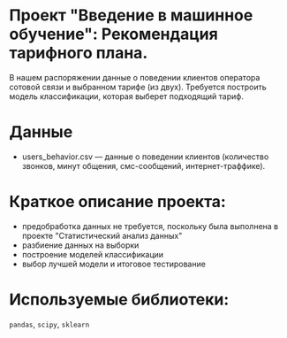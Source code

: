 # Проект "Введение в машинное обучение": Рекомендация тарифного плана.
В нашем распоряжении данные о поведении клиентов оператора сотовой связи и выбранном тарифе (из двух). Требуется построить модель классификации, которая выберет подходящий тариф.
# Данные
   - users_behavior.csv — данные о поведении клиентов (количество звонков, минут общения, смс-сообщений, интернет-траффике).
# Краткое описание проекта:
- предобработка данных не требуется, поскольку была выполнена в проекте "Статистический анализ данных"
- разбиение данных на выборки
- построение моделей классификации
- выбор лучшей модели и итоговое тестирование
# Используемые библиотеки: 
`pandas`, `scipy`, `sklearn`
